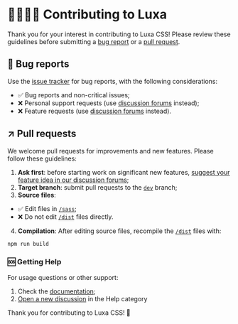 # 🫱🏻‍🫲🏻 Contributing to Luxa

Thank you for your interest in contributing to Luxa CSS! Please review these guidelines before submitting a [bug report](https://github.com/luxonauta/luxacss/issues) or a [pull request](https://github.com/luxonauta/luxacss/pulls).

## 🦗 Bug reports

Use the [issue tracker](https://github.com/luxonauta/luxacss/issues) for bug reports, with the following considerations:

- ✅ Bug reports and non-critical issues;
- ❌ Personal support requests (use [discussion forums](https://github.com/luxonauta/luxacss/discussions/new?category=help) instead);
- ❌ Feature requests (use [discussion forums](https://github.com/luxonauta/luxacss/discussions/new?category=ideas) instead).

## ↗️ Pull requests

We welcome pull requests for improvements and new features. Please follow these guidelines:

1. **Ask first**: before starting work on significant new features, [suggest your feature idea in our discussion forums](https://github.com/luxonauta/luxacss/discussions/new?category=ideas);
2. **Target branch**: submit pull requests to the [`dev`](https://github.com/luxonauta/luxacss/tree/dev) branch;
3. **Source files**:

- ✅ Edit files in [`/sass`](https://github.com/luxonauta/luxacss/tree/master/sass);
- ❌ Do not edit [`/dist`](https://github.com/luxonauta/luxacss/tree/master/dist) files directly.

4. **Compilation**: After editing source files, recompile the [`/dist`](https://github.com/luxonauta/luxacss/tree/master/dist) files with:

```bash
npm run build
```

### 🆘 Getting Help

For usage questions or other support:

1. Check the [documentation](https://luxacss.com);
2. [Open a new discussion](https://github.com/luxonauta/luxacss/discussions/new?category=help) in the Help category

Thank you for contributing to Luxa CSS! 🧩
